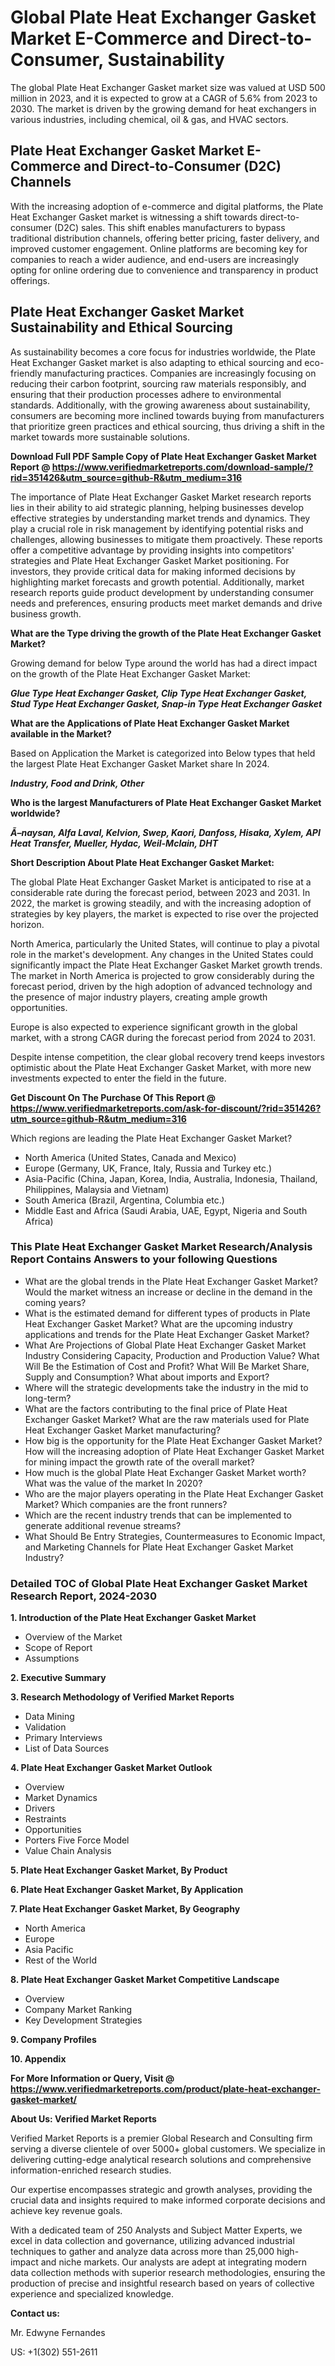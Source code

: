 <h1>Global Plate Heat Exchanger Gasket Market E-Commerce and Direct-to-Consumer, Sustainability</h1><p class=""><p>The global Plate Heat Exchanger Gasket market size was valued at USD 500 million in 2023, and it is expected to grow at a CAGR of 5.6% from 2023 to 2030. The market is driven by the growing demand for heat exchangers in various industries, including chemical, oil & gas, and HVAC sectors.</p><h2>Plate Heat Exchanger Gasket Market E-Commerce and Direct-to-Consumer (D2C) Channels</h2><p>With the increasing adoption of e-commerce and digital platforms, the Plate Heat Exchanger Gasket market is witnessing a shift towards direct-to-consumer (D2C) sales. This shift enables manufacturers to bypass traditional distribution channels, offering better pricing, faster delivery, and improved customer engagement. Online platforms are becoming key for companies to reach a wider audience, and end-users are increasingly opting for online ordering due to convenience and transparency in product offerings.</p><h2>Plate Heat Exchanger Gasket Market Sustainability and Ethical Sourcing</h2><p>As sustainability becomes a core focus for industries worldwide, the Plate Heat Exchanger Gasket market is also adapting to ethical sourcing and eco-friendly manufacturing practices. Companies are increasingly focusing on reducing their carbon footprint, sourcing raw materials responsibly, and ensuring that their production processes adhere to environmental standards. Additionally, with the growing awareness about sustainability, consumers are becoming more inclined towards buying from manufacturers that prioritize green practices and ethical sourcing, thus driving a shift in the market towards more sustainable solutions.</p></p><p class=""><strong>Download Full PDF Sample Copy of Plate Heat Exchanger Gasket Market Report @ <a href="https://www.verifiedmarketreports.com/download-sample/?rid=351426&utm_source=github-R&utm_medium=316" target="_blank">https://www.verifiedmarketreports.com/download-sample/?rid=351426&utm_source=github-R&utm_medium=316</a></strong></p><p>The importance of&nbsp;Plate Heat Exchanger Gasket Market research reports lies in their ability to aid strategic planning, helping businesses develop effective strategies by understanding market trends and dynamics. They play a crucial role in risk management by identifying potential risks and challenges, allowing businesses to mitigate them proactively. These reports offer a competitive advantage by providing insights into competitors' strategies and Plate Heat Exchanger Gasket Market positioning. For investors, they provide critical data for making informed decisions by highlighting market forecasts and growth potential. Additionally, market research reports guide product development by understanding consumer needs and preferences, ensuring products meet market demands and drive business growth.</p><p><strong>What are the&nbsp;Type driving the growth of the Plate Heat Exchanger Gasket Market?</strong></p><p id="" class="">Growing demand for below Type around the world has had a direct impact on the growth of the Plate Heat Exchanger Gasket Market:</p><p class=""><em><strong>Glue Type Heat Exchanger Gasket, Clip Type Heat Exchanger Gasket, Stud Type Heat Exchanger Gasket, Snap-in Type Heat Exchanger Gasket</strong></em></p><p class=""><strong>What are the&nbsp;Applications&nbsp;of Plate Heat Exchanger Gasket Market available in the Market?</strong></p><p id="" class="">Based on Application the Market is categorized into Below types that held the largest Plate Heat Exchanger Gasket Market share In 2024.</p><p class=""><em><strong>Industry, Food and Drink, Other</strong></em></p><p class=""><strong>Who is the largest Manufacturers of Plate Heat Exchanger Gasket Market worldwide?</strong></p><p><em><strong>Ã–naysan, Alfa Laval, Kelvion, Swep, Kaori, Danfoss, Hisaka, Xylem, API Heat Transfer, Mueller, Hydac, Weil-Mclain, DHT</strong></em></p><p id="" class=""><strong>Short Description About Plate Heat Exchanger Gasket Market:</strong></p><p>The global Plate Heat Exchanger Gasket Market is anticipated to rise at a considerable rate during the forecast period, between 2023 and 2031. In 2022, the market is growing steadily, and with the increasing adoption of strategies by key players, the market is expected to rise over the projected horizon.</p><p>North America, particularly the United States, will continue to play a pivotal role in the market's development. Any changes in the United States could significantly impact the Plate Heat Exchanger Gasket Market growth trends. The market in North America is projected to grow considerably during the forecast period, driven by the high adoption of advanced technology and the presence of major industry players, creating ample growth opportunities.</p><p>Europe is also expected to experience significant growth in the global market, with a strong CAGR during the forecast period from 2024 to 2031.</p><p>Despite intense competition, the clear global recovery trend keeps investors optimistic about the Plate Heat Exchanger Gasket Market, with more new investments expected to enter the field in the future.</p><p id="" class=""><strong>Get Discount On The Purchase Of This Report @ <a href="https://www.verifiedmarketreports.com/ask-for-discount/?rid=351426?utm_source=github-R&utm_medium=316" target="_blank">https://www.verifiedmarketreports.com/ask-for-discount/?rid=351426?utm_source=github-R&utm_medium=316</a></strong></p><p class="">Which regions are leading the Plate Heat Exchanger Gasket Market?</p><ul><li>North America (United States, Canada and Mexico)</li><li>Europe (Germany, UK, France, Italy, Russia and Turkey etc.)</li><li>Asia-Pacific (China, Japan, Korea, India, Australia, Indonesia, Thailand, Philippines, Malaysia and Vietnam)</li><li>South America (Brazil, Argentina, Columbia etc.)</li><li>Middle East and Africa (Saudi Arabia, UAE, Egypt, Nigeria and South Africa)</li></ul><h3 id="" class="">This Plate Heat Exchanger Gasket Market Research/Analysis Report Contains Answers to your following Questions</h3><ul><li>What are the global trends in the Plate Heat Exchanger Gasket Market? Would the market witness an increase or decline in the demand in the coming years?</li><li>What is the estimated demand for different types of products in Plate Heat Exchanger Gasket Market? What are the upcoming industry applications and trends for the Plate Heat Exchanger Gasket Market?</li><li>What Are Projections of Global Plate Heat Exchanger Gasket Market Industry Considering Capacity, Production and Production Value? What Will Be the Estimation of Cost and Profit? What Will Be Market Share, Supply and Consumption? What about imports and Export?</li><li>Where will the strategic developments take the industry in the mid to long-term?</li><li>What are the factors contributing to the final price of Plate Heat Exchanger Gasket Market? What are the raw materials used for Plate Heat Exchanger Gasket Market manufacturing?</li><li>How big is the opportunity for the Plate Heat Exchanger Gasket Market? How will the increasing adoption of Plate Heat Exchanger Gasket Market for mining impact the growth rate of the overall market?</li><li>How much is the global Plate Heat Exchanger Gasket Market worth? What was the value of the market In 2020?</li><li>Who are the major players operating in the Plate Heat Exchanger Gasket Market? Which companies are the front runners?</li><li>Which are the recent industry trends that can be implemented to generate additional revenue streams?</li><li>What Should Be Entry Strategies, Countermeasures to Economic Impact, and Marketing Channels for Plate Heat Exchanger Gasket Market Industry?</li></ul><h3 id="" class="">Detailed TOC of Global Plate Heat Exchanger Gasket Market Research Report, 2024-2030</h3><p id="" class=""><strong>1. Introduction of the Plate Heat Exchanger Gasket Market</strong></p><ul><li>Overview of the Market</li><li>Scope of Report</li><li>Assumptions</li></ul><p id="" class=""><strong>2. Executive Summary</strong></p><p id="" class=""><strong>3. Research Methodology of Verified Market Reports</strong></p><ul><li>Data Mining</li><li>Validation</li><li>Primary Interviews</li><li>List of Data Sources</li></ul><p id="" class=""><strong>4. Plate Heat Exchanger Gasket Market Outlook</strong></p><ul><li>Overview</li><li>Market Dynamics</li><li>Drivers</li><li>Restraints</li><li>Opportunities</li><li>Porters Five Force Model</li><li>Value Chain Analysis</li></ul><p id="" class=""><strong>5. Plate Heat Exchanger Gasket Market, By Product</strong></p><p id="" class=""><strong>6. Plate Heat Exchanger Gasket Market, By Application</strong></p><p id="" class=""><strong>7. Plate Heat Exchanger Gasket Market, By Geography</strong></p><ul><li>North America</li><li>Europe</li><li>Asia Pacific</li><li>Rest of the World</li></ul><p id="" class=""><strong>8. Plate Heat Exchanger Gasket Market Competitive Landscape</strong></p><ul><li>Overview</li><li>Company Market Ranking</li><li>Key Development Strategies</li></ul><p id="" class=""><strong>9. Company Profiles</strong></p><p id="" class=""><strong>10. Appendix</strong></p><p id="" class=""><strong>For More Information or Query, Visit @ <a href="https://www.verifiedmarketreports.com/product/plate-heat-exchanger-gasket-market/" target="_blank">https://www.verifiedmarketreports.com/product/plate-heat-exchanger-gasket-market/</a></strong></p><p id="" class=""><strong>About Us: Verified Market Reports</strong></p><p id="" class="">Verified Market Reports is a premier Global Research and Consulting firm serving a diverse clientele of over 5000+ global customers. We specialize in delivering cutting-edge analytical research solutions and comprehensive information-enriched research studies.</p><p id="" class="">Our expertise encompasses strategic and growth analyses, providing the crucial data and insights required to make informed corporate decisions and achieve key revenue goals.</p><p id="" class="">With a dedicated team of 250 Analysts and Subject Matter Experts, we excel in data collection and governance, utilizing advanced industrial techniques to gather and analyze data across more than 25,000 high-impact and niche markets. Our analysts are adept at integrating modern data collection methods with superior research methodologies, ensuring the production of precise and insightful research based on years of collective experience and specialized knowledge.</p><p id="" class=""><strong>Contact us:</strong></p><p id="" class="">Mr. Edwyne Fernandes</p><p id="" class="">US: +1(302) 551-2611</p>